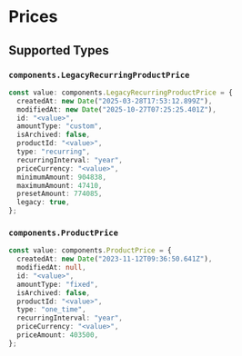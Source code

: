 # Prices


## Supported Types

### `components.LegacyRecurringProductPrice`

```typescript
const value: components.LegacyRecurringProductPrice = {
  createdAt: new Date("2025-03-28T17:53:12.899Z"),
  modifiedAt: new Date("2025-10-27T07:25:25.401Z"),
  id: "<value>",
  amountType: "custom",
  isArchived: false,
  productId: "<value>",
  type: "recurring",
  recurringInterval: "year",
  priceCurrency: "<value>",
  minimumAmount: 904838,
  maximumAmount: 47410,
  presetAmount: 774085,
  legacy: true,
};
```

### `components.ProductPrice`

```typescript
const value: components.ProductPrice = {
  createdAt: new Date("2023-11-12T09:36:50.641Z"),
  modifiedAt: null,
  id: "<value>",
  amountType: "fixed",
  isArchived: false,
  productId: "<value>",
  type: "one_time",
  recurringInterval: "year",
  priceCurrency: "<value>",
  priceAmount: 403500,
};
```

